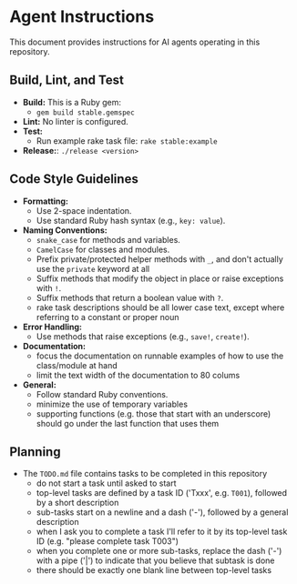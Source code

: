 # Agent Instructions

This document provides instructions for AI agents operating in this repository.

## Build, Lint, and Test

- **Build:** This is a Ruby gem:
  - `gem build stable.gemspec`
- **Lint:** No linter is configured.
- **Test:**
  - Run example rake task file: `rake stable:example`
- **Release:**: `./release <version>`

## Code Style Guidelines

- **Formatting:**
  - Use 2-space indentation.
  - Use standard Ruby hash syntax (e.g., `key: value`).
- **Naming Conventions:**
  - `snake_case` for methods and variables.
  - `CamelCase` for classes and modules.
  - Prefix private/protected helper methods with `_`, and don't actually use the `private` keyword at all
  - Suffix methods that modify the object in place or raise exceptions with `!`.
  - Suffix methods that return a boolean value with `?`.
  - rake task descriptions should be all lower case text, except where referring to a constant or proper noun
- **Error Handling:**
  - Use methods that raise exceptions (e.g., `save!`, `create!`).
- **Documentation:**
  - focus the documentation on runnable examples of how to use the class/module at hand
  - limit the text width of the documentation to 80 colums
- **General:**
  - Follow standard Ruby conventions.
  - minimize the use of temporary variables
  - supporting functions (e.g. those that start with an underscore) should go under the last function that uses them

## Planning

- The `TODO.md` file contains tasks to be completed in this repository
  - do not start a task until asked to start
  - top-level tasks are defined by a task ID ('Txxx', e.g. `T001`), followed by a short description
  - sub-tasks start on a newline and a dash ('-'), followed by a general description
  - when I ask you to complete a task I'll refer to it by its top-level task ID (e.g. "please complete task T003")
  - when you complete one or more sub-tasks, replace the dash ('-') with a pipe ('|') to indicate that you believe that subtask is done
  - there should be exactly one blank line between top-level tasks
